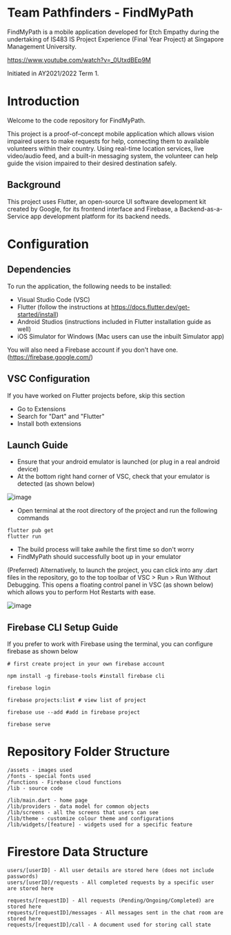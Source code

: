 # Team Pathfinders - FindMyPath
FindMyPath is a mobile application developed for Etch Empathy during the undertaking of IS483 IS Project Experience (Final Year Project) at Singapore Management University.

https://www.youtube.com/watch?v=_0UtxdBEp9M

Initiated in AY2021/2022 Term 1.

# Introduction
Welcome to the code repository for FindMyPath.

This project is a proof-of-concept mobile application which allows vision impaired users to make requests for help, connecting them to available volunteers within their country. Using real-time location services, live video/audio feed, and a built-in messaging system, the volunteer can help guide the vision impaired to their desired destination safely.

## Background
This project uses Flutter, an open-source UI software development kit created by Google, for its frontend interface and Firebase, a Backend-as-a-Service app development platform for its backend needs.

# Configuration

## Dependencies
To run the application, the following needs to be installed:

- Visual Studio Code (VSC)
- Flutter (follow the instructions at https://docs.flutter.dev/get-started/install)
- Android Studios (instructions included in Flutter installation guide as well)
- iOS Simulator for Windows (Mac users can use the inbuilt Simulator app)

You will also need a Firebase account if you don't have one. (https://firebase.google.com/)

## VSC Configuration

If you have worked on Flutter projects before, skip this section

- Go to Extensions
- Search for "Dart" and "Flutter"
- Install both extensions

## Launch Guide

- Ensure that your android emulator is launched (or plug in a real android device)
- At the bottom right hand corner of VSC, check that your emulator is detected (as shown below)

![image](https://user-images.githubusercontent.com/54570187/144275026-7dad6be6-2937-4859-96b0-1d2b8b25e0b7.png)


- Open terminal at the root directory of the project and run the following commands

```
flutter pub get
flutter run
```
- The build process will take awhile the first time so don't worry
- FindMyPath should successfully boot up in your emulator

(Preferred) Alternatively, to launch the project, you can click into any .dart files in the repository, go to the top toolbar of VSC > Run > Run Without Debugging. This opens a floating control panel in VSC (as shown below) which allows you to perform Hot Restarts with ease.

![image](https://user-images.githubusercontent.com/54570187/144275072-e98a516b-dafc-45c6-a5ab-d63e2a1cacb3.png)

## Firebase CLI Setup Guide

If you prefer to work with Firebase using the terminal, you can configure firebase as shown below

``` 
# first create project in your own firebase account 

npm install -g firebase-tools #install firebase cli

firebase login 

firebase projects:list # view list of project 

firebase use --add #add in firebase project  

firebase serve 
```

# Repository Folder Structure

```
/assets - images used
/fonts - special fonts used
/functions - Firebase cloud functions
/lib - source code

/lib/main.dart - home page
/lib/providers - data model for common objects
/lib/screens - all the screens that users can see
/lib/theme - customize colour theme and configurations
/lib/widgets/[feature] - widgets used for a specific feature
```

# Firestore Data Structure

```
users/[userID] - All user details are stored here (does not include passwords)
users/[userID]/requests - All completed requests by a specific user are stored here

requests/[requestID] - All requests (Pending/Ongoing/Completed) are stored here
requests/[requestID]/messages - All messages sent in the chat room are stored here
requests/[requestID]/call - A document used for storing call state

```
